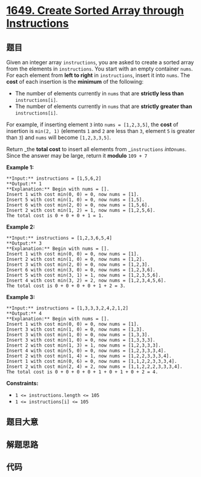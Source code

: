 # [1649. Create Sorted Array through Instructions](https://leetcode.com/problems/create-sorted-array-through-instructions)

## 题目

Given an integer array `instructions`, you are asked to create a sorted array
from the elements in `instructions`. You start with an empty container `nums`.
For each element from **left to right** in `instructions`, insert it into
`nums`. The **cost** of each insertion is the **minimum** of the following:

  * The number of elements currently in `nums` that are **strictly less than** `instructions[i]`.
  * The number of elements currently in `nums` that are **strictly greater than** `instructions[i]`.

For example, if inserting element `3` into `nums = [1,2,3,5]`, the **cost** of
insertion is `min(2, 1)` (elements `1` and `2` are less than `3`, element `5`
is greater than `3`) and `nums` will become `[1,2,3,3,5]`.

Return _the **total cost** to insert all elements from _`instructions`
_into_`nums`. Since the answer may be large, return it **modulo** `109 + 7`



**Example 1:**

    
    
    **Input:** instructions = [1,5,6,2]
    **Output:** 1
    **Explanation:** Begin with nums = [].
    Insert 1 with cost min(0, 0) = 0, now nums = [1].
    Insert 5 with cost min(1, 0) = 0, now nums = [1,5].
    Insert 6 with cost min(2, 0) = 0, now nums = [1,5,6].
    Insert 2 with cost min(1, 2) = 1, now nums = [1,2,5,6].
    The total cost is 0 + 0 + 0 + 1 = 1.

**Example 2:**

    
    
    **Input:** instructions = [1,2,3,6,5,4]
    **Output:** 3
    **Explanation:** Begin with nums = [].
    Insert 1 with cost min(0, 0) = 0, now nums = [1].
    Insert 2 with cost min(1, 0) = 0, now nums = [1,2].
    Insert 3 with cost min(2, 0) = 0, now nums = [1,2,3].
    Insert 6 with cost min(3, 0) = 0, now nums = [1,2,3,6].
    Insert 5 with cost min(3, 1) = 1, now nums = [1,2,3,5,6].
    Insert 4 with cost min(3, 2) = 2, now nums = [1,2,3,4,5,6].
    The total cost is 0 + 0 + 0 + 0 + 1 + 2 = 3.
    

**Example 3:**

    
    
    **Input:** instructions = [1,3,3,3,2,4,2,1,2]
    **Output:** 4
    **Explanation:** Begin with nums = [].
    Insert 1 with cost min(0, 0) = 0, now nums = [1].
    Insert 3 with cost min(1, 0) = 0, now nums = [1,3].
    Insert 3 with cost min(1, 0) = 0, now nums = [1,3,3].
    Insert 3 with cost min(1, 0) = 0, now nums = [1,3,3,3].
    Insert 2 with cost min(1, 3) = 1, now nums = [1,2,3,3,3].
    Insert 4 with cost min(5, 0) = 0, now nums = [1,2,3,3,3,4].
    ​​​​​​​Insert 2 with cost min(1, 4) = 1, now nums = [1,2,2,3,3,3,4].
    ​​​​​​​Insert 1 with cost min(0, 6) = 0, now nums = [1,1,2,2,3,3,3,4].
    ​​​​​​​Insert 2 with cost min(2, 4) = 2, now nums = [1,1,2,2,2,3,3,3,4].
    The total cost is 0 + 0 + 0 + 0 + 1 + 0 + 1 + 0 + 2 = 4.
    



**Constraints:**

  * `1 <= instructions.length <= 105`
  * `1 <= instructions[i] <= 105`


## 题目大意

## 解题思路

## 代码

```javascript

```
